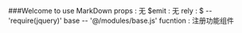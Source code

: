 ###Welcome to use MarkDown
props : 无
$emit : 无
rely : $ -- 'require(jquery)'  base -- '@/modules/base.js'
fucntion : 注册功能组件